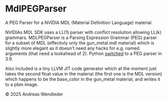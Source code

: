 # MdlPEGParser

A PEG Parser for a NVIDIA MDL (Material Definition Language) material.

NVIDIAs MDL SDK uses a LL(1) parser with conflict resolution allowing LL(k)
grammars. MDLPEGParser is a Parsing Expression Grammar (PEG) parser for a
subset of MDL (effectivly only the gun_metal.mdl material) which is slightly
more elegant as it doesn't need any hacks for e.g. named arguments (that need
a lookahead of 2). Python [switched](https://peps.python.org/pep-0617) to a
PEG parser in 3.9.

Also included is a tiny LLVM JIT code generator which at the moment just takes
the second float value in the material (the first one is the MDL version) which
happens to be the base_color in the gun_metal material, and writes it to a pbm
image.

© 2025 Andreas Wendleder
